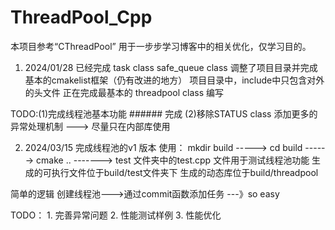 # ThreadPool_Cpp
本项目参考“CThreadPool” 用于一步步学习博客中的相关优化，仅学习目的。



1. 2024/01/28 
已经完成 task class  safe_queue class 
调整了项目目录并完成基本的cmakelist框架（仍有改进的地方）
项目目录中，include中只包含对外的头文件
正在完成最基本的 threadpool class 编写

TODO:(1)完成线程池基本功能  ###### 完成
     (2)移除STATUS class 添加更多的异常处理机制 ---> 尽量只在内部库使用


2. 2024/03/15
完成线程池的v1 版本
使用：
     mkdir build -----> cd build ------> cmake .. -------> 
test 文件夹中的test.cpp 文件用于测试线程池功能
生成的可执行文件位于build/test文件夹下
生成的动态库位于build/threadpool

简单的逻辑  创建线程池--->通过commit函数添加任务 ---》so easy

TODO：
     1. 完善异常问题
     2. 性能测试样例
     3. 性能优化







